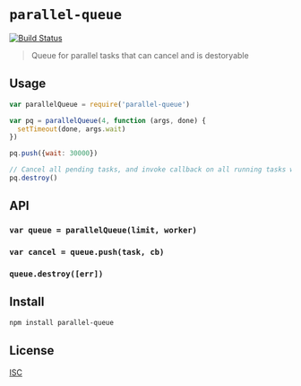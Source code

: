 # `parallel-queue`

[![Build Status](https://travis-ci.org/emilbayes/parallel-queue.svg?branch=master)](https://travis-ci.org/emilbayes/parallel-queue)

> Queue for parallel tasks that can cancel and is destoryable

## Usage

```js
var parallelQueue = require('parallel-queue')

var pq = parallelQueue(4, function (args, done) {
  setTimeout(done, args.wait)
})

pq.push({wait: 30000})

// Cancel all pending tasks, and invoke callback on all running tasks with error
pq.destroy()
```

## API

### `var queue = parallelQueue(limit, worker)`

### `var cancel = queue.push(task, cb)`

### `queue.destroy([err])`

## Install

```sh
npm install parallel-queue
```

## License

[ISC](LICENSE.md)
